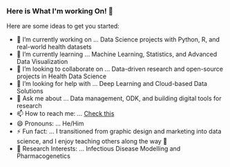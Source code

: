### Here is What I'm working On! 👋



Here are some ideas to get you started:

- 🔭 I’m currently working on ... Data Science projects with Python, R, and real-world health datasets  
- 🌱 I’m currently learning ... Machine Learning, Statistics, and Advanced Data Visualization  
- 👯 I’m looking to collaborate on ... Data-driven research and open-source projects in Health Data Science  
- 🤔 I’m looking for help with ... Deep Learning and Cloud-based Data Solutions  
- 💬 Ask me about ... Data management, ODK, and building digital tools for research  
- 📫 How to reach me: ... [Check this](https://jmuganga54.github.io/Personal-Site/)  
- 😄 Pronouns: ... He/Him  
- ⚡ Fun fact: ... I transitioned from graphic design and marketing into data science, and I enjoy teaching others along the way 🚀  
- 🧭 Research Interests: ... Infectious Disease Modelling and Pharmacogenetics  


